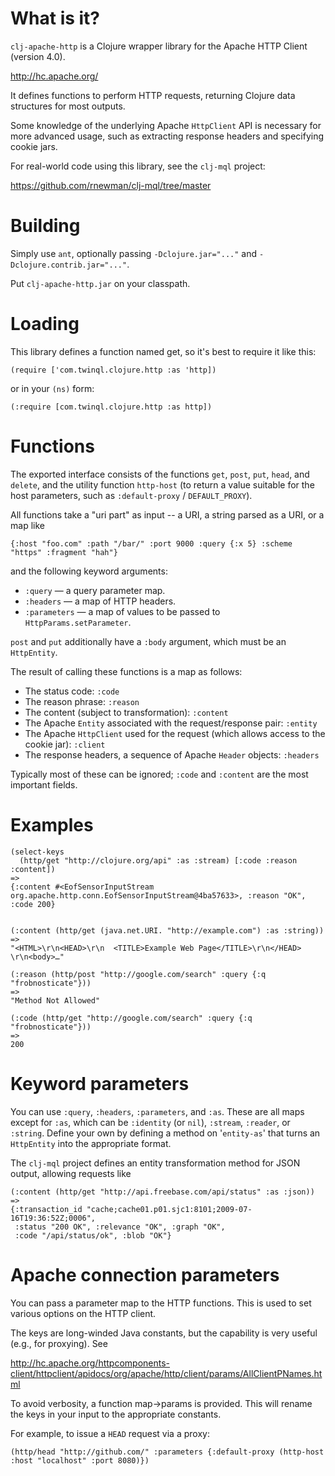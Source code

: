 # What is it? #

`clj-apache-http` is a Clojure wrapper library for the Apache HTTP Client
(version 4.0).

<http://hc.apache.org/>

It defines functions to perform HTTP requests, returning Clojure data
structures for most outputs.

Some knowledge of the underlying Apache `HttpClient` API is necessary for more
advanced usage, such as extracting response headers and specifying cookie jars.

For real-world code using this library, see the `clj-mql` project:

<https://github.com/rnewman/clj-mql/tree/master>

 
# Building #

Simply use `ant`, optionally passing `-Dclojure.jar="..."` and `-Dclojure.contrib.jar="..."`.

Put `clj-apache-http.jar` on your classpath.


# Loading #

This library defines a function named get, so it's best to require it like
this:

    (require ['com.twinql.clojure.http :as 'http])

or in your `(ns)` form:

    (:require [com.twinql.clojure.http :as http])


# Functions #

The exported interface consists of the functions `get`, `post`, `put`, `head`,
and `delete`, and the utility function `http-host` (to return a value suitable
for the host parameters, such as `:default-proxy` / `DEFAULT_PROXY`).

All functions take a "uri part" as input -- a URI, a string parsed as a URI, or a map like

    {:host "foo.com" :path "/bar/" :port 9000 :query {:x 5} :scheme "https" :fragment "hah"}

and the following keyword arguments:

* `:query`      — a query parameter map.
* `:headers`    — a map of HTTP headers.
* `:parameters` — a map of values to be passed to `HttpParams.setParameter`.

`post` and `put` additionally have a `:body` argument, which must be an `HttpEntity`.

The result of calling these functions is a map as follows:

* The status code: `:code`
* The reason phrase: `:reason`
* The content (subject to transformation): `:content`
* The Apache `Entity` associated with the request/response pair: `:entity`
* The Apache `HttpClient` used for the request (which allows access to the cookie jar): `:client`
* The response headers, a sequence of Apache `Header` objects: `:headers`

Typically most of these can be ignored; `:code` and `:content` are the most important fields.


# Examples #

    (select-keys
      (http/get "http://clojure.org/api" :as :stream) [:code :reason :content])
    => 
    {:content #<EofSensorInputStream org.apache.http.conn.EofSensorInputStream@4ba57633>, :reason "OK", :code 200}


    (:content (http/get (java.net.URI. "http://example.com") :as :string))
    =>
    "<HTML>\r\n<HEAD>\r\n  <TITLE>Example Web Page</TITLE>\r\n</HEAD> \r\n<body>…"

    (:reason (http/post "http://google.com/search" :query {:q "frobnosticate"}))
    =>
    "Method Not Allowed"

    (:code (http/get "http://google.com/search" :query {:q "frobnosticate"}))
    =>
    200



# Keyword parameters #
 
You can use `:query`, `:headers`, `:parameters`, and `:as`. These are all maps except
for `:as`, which can be `:identity` (or `nil`), `:stream`, `:reader`, or `:string`. Define
your own by defining a method on '`entity-as`' that turns an `HttpEntity` into the
appropriate format.

The `clj-mql` project defines an entity transformation method for JSON output, allowing 
requests like

    (:content (http/get "http://api.freebase.com/api/status" :as :json))
    =>
    {:transaction_id "cache;cache01.p01.sjc1:8101;2009-07-16T19:36:52Z;0006",
     :status "200 OK", :relevance "OK", :graph "OK",
     :code "/api/status/ok", :blob "OK"}


# Apache connection parameters #
You can pass a parameter map to the HTTP functions. This is used to set various
options on the HTTP client.

The keys are long-winded Java constants, but the capability is very useful
(e.g., for proxying). See 

<http://hc.apache.org/httpcomponents-client/httpclient/apidocs/org/apache/http/client/params/AllClientPNames.html>

To avoid verbosity, a function map->params is provided. This will rename the keys in your input to the appropriate constants.

For example, to issue a `HEAD` request via a proxy:

    (http/head "http://github.com/" :parameters {:default-proxy (http-host :host "localhost" :port 8080)})
